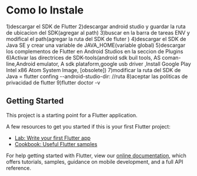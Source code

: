 # Como lo Instale
1)descargar el SDK de Flutter
2)descargar android studio y guardar la ruta de ubicacion del SDK(agregar al path)
3)buscar en la barra de tareas ENV y modifical el path(agregar la ruta del SDK de fluter )
4)descargar el SDK de Java SE y crear una variable de JAVA_HOME(variable global)
5)descargar los complementos de Flutter en Android Studios en la seccion de Plugins
6)Activar las directrices de SDK-tools(android sdk buil tools, AS coman-line,Android emulator, A sdk plataform,google usb driver ,Install Google Play Intel x86 Atom System Image, [obsolete])
7)modificar la ruta del SDK de Java = flutter confing --android-studio-dir: //ruta
8)aceptar las politicas de privacidad de flutter
9)flutter doctor -v

## Getting Started

This project is a starting point for a Flutter application.

A few resources to get you started if this is your first Flutter project:

- [Lab: Write your first Flutter app](https://flutter.dev/docs/get-started/codelab)
- [Cookbook: Useful Flutter samples](https://flutter.dev/docs/cookbook)

For help getting started with Flutter, view our
[online documentation](https://flutter.dev/docs), which offers tutorials,
samples, guidance on mobile development, and a full API reference.
